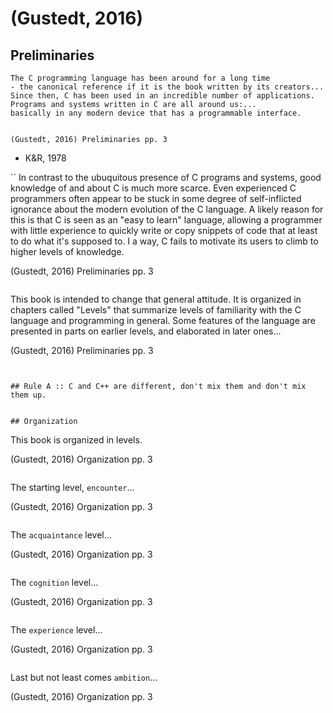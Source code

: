 # (Gustedt, 2016)

## Preliminaries

```
The C programming language has been around for a long time
- the canonical reference if it is the book written by its creators...
Since then, C has been used in an incredible number of applications.
Programs and systems written in C are all around us:...
basically in any modern device that has a programmable interface.


(Gustedt, 2016) Preliminaries pp. 3
```
- K&R, 1978

``
In contrast to the ubuquitous presence of C programs and systems,
good knowledge of and about C is much more scarce.
Even experienced C programmers often appear to be stuck in some degree of
self-inflicted ignorance about the modern evolution of the C language.
A likely reason for this is that C is seen as an "easy to learn" language,
allowing a programmer with little experience to quickly write or copy
snippets of code that at least to do what it's supposed to.
I a way, C fails to motivate its users to climb to higher levels of knowledge.


(Gustedt, 2016) Preliminaries pp. 3
```

```
This book is intended to change that general attitude.
It is organized in chapters called "Levels" that summarize levels of familiarity
with the C language and programming in general.
Some features of the language are presented in parts on earlier levels,
and elaborated in later ones...


(Gustedt, 2016) Preliminaries pp. 3
```


## Rule A :: C and C++ are different, don't mix them and don't mix them up.


## Organization

```
This book is organized in levels.


(Gustedt, 2016) Organization pp. 3
```

```
The starting level, `encounter`...


(Gustedt, 2016) Organization pp. 3
```

```
The `acquaintance` level...


(Gustedt, 2016) Organization pp. 3
```

```
The `cognition` level...


(Gustedt, 2016) Organization pp. 3
```

```
The `experience` level...


(Gustedt, 2016) Organization pp. 3
```

```
Last but not least comes
`ambition`...


(Gustedt, 2016) Organization pp. 3
```

